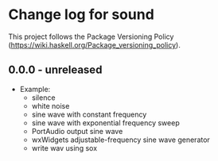 # Change log for sound

This project follows the Package Versioning Policy
(https://wiki.haskell.org/Package_versioning_policy).

## 0.0.0 - unreleased

* Example:
    * silence
    * white noise
    * sine wave with constant frequency
    * sine wave with exponential frequency sweep
    * PortAudio output sine wave
    * wxWidgets adjustable-frequency sine wave generator
    * write wav using sox

